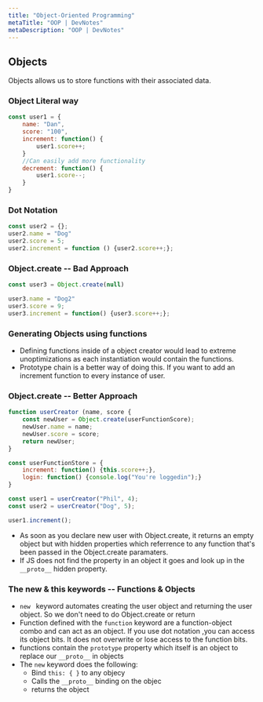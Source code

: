 ```yaml
---
title: "Object-Oriented Programming"
metaTitle: "OOP | DevNotes"
metaDescription: "OOP | DevNotes"
---
```



## Objects
Objects allows us to store functions with their associated data.

### Object Literal way
```javascript 
const user1 = {
	name: "Dan",
	score: "100",
	increment: function() {
		user1.score++;
	}
	//Can easily add more functionality
	decrement: function() {
		user1.score--;
	}
}
```

### Dot Notation
```javascript
const user2 = {};
user2.name = "Dog"
user2.score = 5;
user2.increment = function () {user2.score++;};
```
### Object.create -- Bad Approach
```javascript
const user3 = Object.create(null)

user3.name = "Dog2"
user3.score = 9;
user3.increment = function() {user3.score++;};
```

### Generating Objects using functions
* Defining functions inside of a object creator would lead to extreme unoptimizations as each instantiation would contain the functions.
* Prototype chain is a better way of doing this. If you want to add an increment function to every instance of user.

### Object.create -- Better Approach 
```javascript
function userCreator (name, score {
	const newUser = Object.create(userFunctionScore);
	newUser.name = name;
	newUser.score = score;
	return newUser;
}

const userFunctionStore = {
	increment: function() {this.score++;},
	login: function() {console.log("You're loggedin");}
}

const user1 = userCreator("Phil", 4);
const user2 = userCreator("Dog", 5);

user1.increment();
```

* As soon as you declare new user with Object.create, it returns an empty object but with hidden properties which referrence to any function that's been passed in the Object.create paramaters.
* If JS does not find the property in an object it goes and look up in the ```__proto__``` hidden property.

### The new & this keywords -- Functions & Objects
* ```new ``` keyword automates creating the user object and returning the user object. So we don't need to do Object.create or return
* Function defined with the ```function``` keyword are a function-object combo and can act as an object. If you use dot notation ,you can access its object bits. It does not overwrite or lose access to the function bits.
* functions contain the ```prototype``` property which itself is an object to replace our ```__proto__``` in objects
* The ```new``` keyword does the following:
	* Bind ```this: { }``` to any objecy
	* Calls the ```__proto__``` binding on the objec
	* returns the object